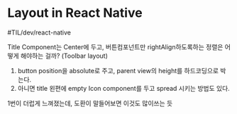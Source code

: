 # Layout in React Native 
#TIL/dev/react-native


Title Component는 Center에 두고, 버튼컴포넌트만 rightAlign하도록하는 정렬은 어떻게 해야하는 걸까?  (Toolbar layout)

1. button  position을 absolute로 주고, parent view의 height를 하드코딩으로 박는다. 
2. 아니면 title 왼편에 empty Icon component를 두고 spread 시키는 방법도 있다. 

1번이 더럽게 느껴졌는데, 도환이 말들어보면 이것도 많이쓰는 듯